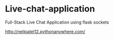 # Live-chat-application
Full-Stack Live Chat Application using flask sockets <br>

http://neilpatel12.pythonanywhere.com/
